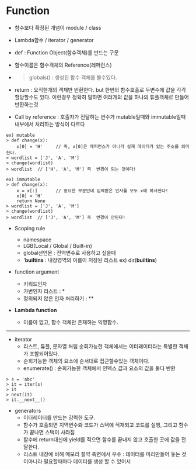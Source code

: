 # Function
- 함수보다 확장된 개념이 module / class
- Lambda함수 / iterator / generator
- def : Function Object(함수객체)를 만드는 구문
- 함수이름은 함수객체의 Reference(레퍼런스)
- > globals() : 생성된 함수 객체를 볼수있다.
- return : 오직한개의 객체만 반환한다. 
           but 한번의 함수호출로 두변수에 값을 각각 할당할수도 있다. 이런경우 정확히 말하면 여러개의 값을 하나의 튜플객체로 만들어 반환하는것
           
- Call by reference : 호출자가 전달하는 변수가 mutable일때와 immutable일때 내부에서 처리하는 방식이 다르다

```{.python}
ex) mutable
> def change(x):
	x[0] = 'H'     // 즉, x[0]은 레퍼런스가 아니라 실제 데이터가 있는 주소를 의미한다.
> wordlist = ['J', 'A', 'M']
> change(wordlist)
> wordlist  // ['H', 'A', 'M'] 즉  변경이 되는 것이다!
```
	
```{.python}
ex) immutable
> def change(x):
	x = x[:]       // 중요한 부분인데 입력받은 인자를 모두 x에 복사한다!
	x[0] = 'H'
	return None
> wordlist = ['J', 'A', 'M']
> change(wordlist)
> wordlist  // ['J', 'A', 'M'] 즉  변경이 안된다! 
```

- Scoping rule
	- namespace
	- LGB(Local / Global / Built-in)
	- global선언문 : 전역변수로 사용하고 싶을때
	- '__builtins__ : 내장영역의 이름이 저장된 리스트 ex) dir(__builtins__)

- function argument
	- 키워드인자
	- 가변인자 리스트 : *
	- 정의되지 않은 인자 처리하기 : **
	
- **Lambda function**
	- 이름이 없고, 함수 객체만 존재하는 익명함수. 
	
---

- iterator
	- 리스트, 튜플, 문자열 처럼 순회가능한 객체에서는 이터래이터라는 특별한 객체가 포함되어있다.
	- 순회가능한 객체의 요소에 순서대로 접근할수있는 객체이다.
	- enumerate() : 순회가능한 객체에서 인덱스 값과 요소의 값을 둘다 반환

```{.python}
> s = 'abc'
> it = iter(s)
> it 
> next(it)
> it.__next__()
```
	
- generators
	- 이터레이터를 만드는 강력한 도구.
	- 함수가 호출되면 지역변수롸 코드가 스택에 적재되고 코드를 실행, 그리고 함수가 끝나면 스택이 사라짐
	- 함수에 return대신에 yield를 적으면 함수를 끝내지 않고 호출한 곳에 값을 전달한다.
	- 리스트 내장에 비해 메모리 절약 측면에서 우수 : 데이터를 미리만들어 놓는 것이아니라 필요할때마다 데이터를 생성 할 수 있어서
